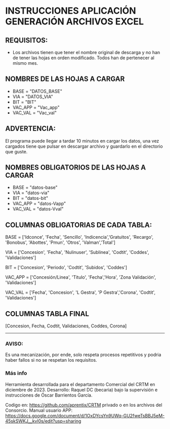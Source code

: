 # INSTRUCCIONES APLICACIÓN GENERACIÓN ARCHIVOS EXCEL

## REQUISITOS:
- Los archivos tienen que tener el nombre original de descarga y no han de tener las hojas en orden modificado. Todos han de pertenecer al mismo mes. 

## NOMBRES DE LAS HOJAS A CARGAR
- BASE = "DATOS_BASE"
- VIA = "DATOS_VIA"
- BIT = "BIT"
- VAC_APP = "Vac_app"
- VAC_VAL = "Vac_val"

## ADVERTENCIA:
El programa puede llegar a tardar 10 minutos en cargar los datos, una vez cargados tiene que pulsar en descargar archivo y guardarlo en el directorio que guste.

## NOMBRES OBLIGATORIOS DE LAS HOJAS A CARGAR
- BASE = "datos-base"
- VIA = "datos-via"
- BIT = "datos-bit"
- VAC_APP = "datos-Vapp"
- VAC_VAL = "datos-Vval"

## COLUMNAS OBLIGATORIAS DE CADA TABLA:
BASE = ['Idconce', 'Fecha', 'Sencillo', 'Indicencia','Gratuitos', 'Recargo', 'Bonobus', 'Abottes', 'Pmun', 'Otros', 'Valman','Total']

VIA = ['Concesion', 'Fecha', 'Nulinuser', 'Sublinea', 'Codtit', 'Coddes', 'Validaciones']

BIT = ['Concesion', 'Periodo', 'Codtit', 'Subidos', 'Coddes']

VAC_APP = ['Concesión/Linea', 'Titulo', 'Fecha','Hora', 'Zona Validación', 'Validaciones']

VAC_VAL = ['Fecha', 'Concesion', 'L Gestra', 'P Gestra','Corona', 'Codtit', 'Validaciones']


## COLUMNAS TABLA FINAL
[Concesion, Fecha, Codtit, Validaciones, Coddes, Corona]

---

### AVISO: 
Es una mecanización, por ende, solo respeta procesos repetitivos y podria haber fallos si no se respetan los requisitos.

### Más info
Herramienta desarrollada para el departamento Comercial del CRTM en diciembre de 2023.
Desarrollo: Raquel DC (becaria) bajo la supervisión e instrucciones de Óscar Barrientos García.

Codigo en: https://github.com/aprentix/CRTM privado o en los archivos del Consorcio.
Manual usuario APP: https://docs.google.com/document/d/1OxDYcsYn9UWq-GU2fweTsBBJ5eM-45skSWKJ__kvl0s/edit?usp=sharing
